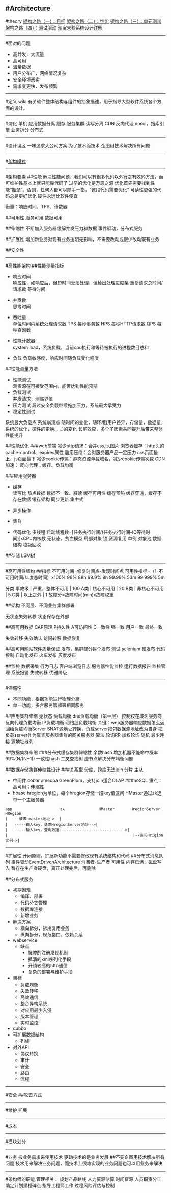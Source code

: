 #Architecture
---
#theory
[架构之路（一）：目标](http://www.csdn.net/article/2015-09-22/2825768)
[架构之路（二）：性能](http://www.csdn.net/article/2015-09-22/2825773)
[架构之路（三）：单元测试](http://www.csdn.net/article/2015-09-22/2825774)
[架构之路（四）：测试驱动]()
[淘宝大秒系统设计详解](http://geek.csdn.net/news/detail/59847)

---
#面对的问题
* 高并发，大流量
* 高可用
* 海量数据
* 用户分布广，网络情况复杂
* 安全环境恶劣
* 需求变更快，发布频繁

---
#定义
wiki:有关软件整体结构与组件的抽象描述，用于指导大型软件系统各个方面的设计。

---
#演化
单机
应用数据分离
缓存
服务集群
读写分离
CDN 反向代理
nosql，搜索引擎
业务拆分
分布式

---
#设计误区
一味追求大公司方案
为了技术而技术
企图用技术解决所有问题

---
#[架构模式](./ArchPattern.md)

---
#架构要素
##性能
解决性能问题，我们可以有很多代码以外行之有效的方法，而可维护性基本上就只能靠代码了
过早的优化是万恶之源
优化首先需要找到性能“瓶颈”。否则，任何人都可以随手一指，“这段代码需要优化”
可读性更强的代码总是更好优化
硬件永远比软件便宜

衡量：响应时间、TPS、计数器

##可用性
服务可用
数据可用

##伸缩性
不断加入服务器缓解并发压力和数据
事件驱动，分布式服务

##扩展性
增加新业务对现有业务透明无影响，不需要改动或很少改动既有业务

##安全性

----
#高性能架构
##性能测量指标
* 响应时间      
    响应性，如响应后，但短时间无法处理，但给出处理进度条
    重复请求总时间/请求数
    等待时间
* 并发数       
    思考时间

* 吞吐量       
    单位时间内系统处理请求数
    TPS 每秒事务数
    HPS 每秒HTTP请求数
    QPS 每秒查询数

* 性能计数器     
    system load，系统负载，当前cpu执行和等待被执行的进程数目总和
* 负载
    负载敏感度，响应时间随负载变化程度


##性能测量方法
* 性能测试      
    测资源在可接受范围内，能否达到性能预期
* 负载测试      
    并发请求，测临界值
* 压力测试
    超过安全负载继续施加压力，系统最大承受力
* 稳定性测试

系统最大负载点
系统崩溃点
随时间的变化，随环境(用户差异，存储量，数据量，系统的优化，硬件的更换……)的变化
长尾效应，多个子因素共同提升后带来整体性能提升

##性能优化
###web前端
减少http请求：合并css,js,图片
浏览器缓存：http头的cache-control、expires属性
启用压缩：会对服务器产品一定压力
css页面最上、js页面最下
减少cookie传输：静态资源单独域名，减少cookie传输次数
CDN加速：
反向代理：缓存、负载均衡

###应用服务器
* 缓存        
    读写比
    热点数据
    数据不一致、脏读
    缓存可用性
    缓存预热
    缓存穿透，缓存不存在数据
缓存架构
    同步更新
    集中式

* 异步操作

* 集群

* 代码优化
    多线程
        启动线程数=[任务执行时间/(任务执行时间-IO等待时间)]xCPU内核数
        无状态，贫血模型
        局部对象
        锁
    资源复用
        单例
        对象池
    数据结构
    垃圾回收

##存储
LSM树


---
#高可用性架构
##指标
不可用时间=修复时间点-发现时间点
可用性指标=（1-不可用时间/年度总时间）x100%
99% 88h
99.9% 9h
99.99% 53m
99.999% 5m

分类
    事故级 | 严重，整体不可用 | 100
    A类 | 核心不可用 | 20
    B类 | 非核心不可用 | 5
    C类 | 以上之外 | 1
故障分=故障时间(min)x故障权重

##架构
不同层、不同业务集群部署

无状态失效转移
状态保存在外部

##高可用数据
CAP原理
P持久性
A可访问性
C一致性
    强一致
    用户一致
    最终一致

失效转移
    失效确认
    访问转移
    数据恢复

##高可用网站软件质量保证
发布，集群部分挨个发布
测试
    selenium
预发布
代码控制
自动化发布
火车发布
灰度发布

##监控
数据采集
    行为日志
    客户端浏览日志
    服务器性能监控
    运行数据报告
监控管理
    系统报警
    失效转移
    优雅降级

---
#伸缩性
* 不同功能，根据功能进行物理分离
* 单一功能，多台服务器部署相同服务

##应用集群伸缩
无状态
    负载均衡
        dns负载均衡（第一层）
            控制权在域名服务商
        反向代理负载均衡
        IP负载均衡
            网络层负载均衡
            关键：web服务器响应数据怎么返回给负载均衡Server
                SNAT源地址转换，负载server把包数据源地址改为自身
                把负载server作为真实服务器集群的网关服务器
        算法
            轮询RR
            加权轮询
            随机
            最少连接
            源地址散列

##数据集群伸缩
###分布式缓存集群伸缩性
余数hash
    增加机器不能命中概率99%(N/(N+1))
一致性hash
    二叉查找树
    虚节点解决分布均衡问题

##数据存储集群伸缩性设计
###关系型
分库，跨库无法join
分片
主从
* 中间件
    cobar
    ameoba
    GreenPlum，支持join适合OLAP
###noSQL
重点：高可用；伸缩性
* hbase
    hregion为单位，每个hregion存储一段key值区间
    HMaster通过zk选举一个主服务器
```
app                     zk               HMaster       HregionServer    HRegion
|   --请求hmaster地址->  |
|   -----输入key，请求HregionServer地址-->|
|   -----输入key，查询数据----------------------------->|
|                                                       |--访问Hrigion实例->|
```

---
#扩展性
开闭原则，扩展新功能不需要修改现有系统结构和代码
##分布式消息队列
事件驱动EventDrivenArchitecture
消费者-生产者
可用性
    内存已满，磁盘写入
    暂存在生产者硬盘，真正处理完后，再删除

##分布式服务
* 初期困难
    - 编译、部署
    - 代码分支管理
    - 数据库连接
    - 新增业务
* 解决方案
    - 横向拆分，拆出复用业务
    - 纵向拆分，规范接口、依赖关系
* webservice
    - 缺点
        + 臃肿的注册发现机制
        + 抵消的xml序列化手段
        + 开销较高的http通信
        + 复杂的部署与维护手段
* 目标
    - 负载均衡
    - 失效转移
    - 高效通信
    - 整合异构系统
    - 对应用最少入侵
    - 版本管理
    - 实时监控  
* dubbo
* 可扩展数据结构
    - 列族
* 对外API
    - 协议转换
    - 审计
    - 安全
    - 路由
    - 流程

---
#安全
##[攻击方式](./Security/Base.sec.md)




---
#维护
    扩展

---
#成本

---
#模块划分


---
#业务
按业务需求来使用技术
驱动技术的是业务发展
##不要企图用技术解决所有问题
技术用来解决业务问题，而技术上很难实现的业务问题也可以用业务来解决






---
#架构师的职能
管理相关：
    规划产品路线
    人力资源估算
    时间资源
    人员职责分工
    确定计划里程碑点
    指导工程师工作
    过程风险评估与控制




















